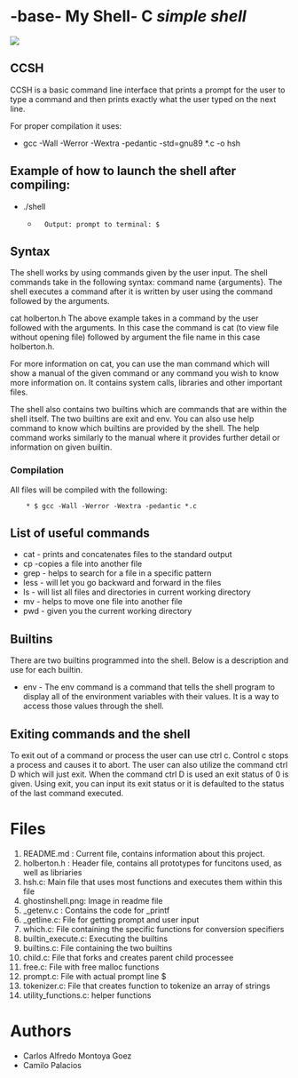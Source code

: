 # -base- My Shell- C ***simple shell***
![](https://st2.depositphotos.com/1084193/8786/v/600/depositphotos_87862980-stock-illustration-dna-abstract-icon-and-element.jpg)
## CCSH

CCSH is a basic command line interface that prints a prompt for the user to type a command and then prints exactly what the user typed on the next line.

For proper compilation it uses:

* gcc -Wall -Werror -Wextra -pedantic -std=gnu89 *.c -o hsh

## **Example of how to launch the shell after compiling:**

 *   ./shell

        *       Output: prompt to terminal: $ 

## **Syntax**

The shell works by using commands given by the user input. The shell commands take in the following syntax: command name {arguments}. The shell executes a command after it is written by user using the command followed by the arguments.

cat holberton.h The above example takes in a command by the user followed with the arguments. In this case the command is cat (to view file without opening file) followed by argument the file name in this case holberton.h.

For more information on cat, you can use the man command which will show a manual of the given command or any command you wish to know more information on. It contains system calls, libraries and other important files.

The shell also contains two builtins which are commands that are within the shell itself. The two builtins are exit and env. You can also use help command to know which builtins are provided by the shell. The help command works similarly to the manual where it provides further detail or information on given builtin.

### **Compilation**


All files will be compiled with the following: 


        * $ gcc -Wall -Werror -Wextra -pedantic *.c


## **List of useful commands**

* cat - prints and concatenates files to the standard output
* cp -copies a file into another file
* grep - helps to search for a file in a specific pattern
* less - will let you go backward and forward in the files
* ls - will list all files and directories in current working directory
* mv - helps to move one file into another file
* pwd - given you the current working directory

## **Builtins**
There are two builtins programmed into the shell. Below is a description and use for each builtin.

* env - The env command is a command that tells the shell program to display all of the environment variables with their values. It is a way to access those values through the shell.

## **Exiting commands and the shell**
To exit out of a command or process the user can use ctrl c. Control c stops a process and causes it to abort. The user can also utilize the command ctrl D which will just exit. When the command ctrl D is used an exit status of 0 is given. Using exit, you can input its exit status or it is defaulted to the status of the last command executed.

# **Files**

1. README.md : Current file, contains information about this project.
2. holberton.h : Header file, contains all prototypes for funcitons used, as well as libriaries
3. hsh.c: Main file that uses most functions and executes them within this file
4. ghostinshell.png: Image in readme file
5. _getenv.c : Contains the code for _printf
6. _getline.c: File for getting prompt and user input
7. which.c: File containing the specific functions for conversion specifiers
8. builtin_execute.c: Executing the builtins
9. builtins.c: File containing the two builtins
10. child.c: File that forks and creates parent child processee
11. free.c: File with free malloc functions
12. prompt.c: File with actual prompt line $
13. tokenizer.c: File that creates function to tokenize an array of strings
14. utility_functions.c: helper functions

# Authors
* Carlos Alfredo Montoya Goez
* Camilo Palacios
